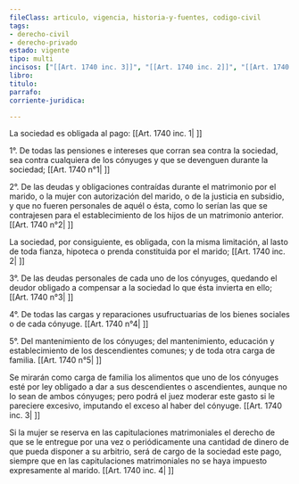 ```yaml
---
fileClass: articulo, vigencia, historia-y-fuentes, codigo-civil
tags:
- derecho-civil
- derecho-privado
estado: vigente
tipo: multi
incisos: ["[[Art. 1740 inc. 3]]", "[[Art. 1740 inc. 2]]", "[[Art. 1740 inc. 1]]", "[[Art. 1740 inc. 4]]"]
libro:
titulo:
parrafo:
corriente-juridica:

---
```

La sociedad es obligada al pago: [[Art. 1740 inc. 1| ]]

1°. De todas las pensiones e intereses que corran sea contra la sociedad, sea contra cualquiera de los cónyuges y que se devenguen durante la sociedad; [[Art. 1740 n°1| ]]

2°. De las deudas y obligaciones contraídas durante el matrimonio por el marido, o la mujer con autorización del marido, o de la justicia en subsidio, y que no fueren personales de aquél o ésta, como lo serían las que se contrajesen para el establecimiento de los hijos de un matrimonio anterior. [[Art. 1740 n°2| ]]

La sociedad, por consiguiente, es obligada, con la misma limitación, al lasto de toda fianza, hipoteca o prenda constituida por el marido; [[Art. 1740 inc. 2| ]]

3°. De las deudas personales de cada uno de los cónyuges, quedando el deudor obligado a compensar a la sociedad lo que ésta invierta en ello; [[Art. 1740 n°3| ]]

4°. De todas las cargas y reparaciones usufructuarias de los bienes sociales o de cada cónyuge. [[Art. 1740 n°4| ]]

5°. Del mantenimiento de los cónyuges; del mantenimiento, educación y establecimiento de los descendientes comunes; y de toda otra carga de familia. [[Art. 1740 n°5| ]]

Se mirarán como carga de familia los alimentos que uno de los cónyuges esté por ley obligado a dar a sus descendientes o ascendientes, aunque no lo sean de ambos cónyuges; pero podrá el juez moderar este gasto si le pareciere excesivo, imputando el exceso al haber del cónyuge. [[Art. 1740 inc. 3| ]]

Si la mujer se reserva en las capitulaciones matrimoniales el derecho de que se le entregue por una vez o periódicamente una cantidad de dinero de que pueda disponer a su arbitrio, será de cargo de la sociedad este pago, siempre que en las capitulaciones matrimoniales no se haya impuesto expresamente al marido. [[Art. 1740 inc. 4| ]]